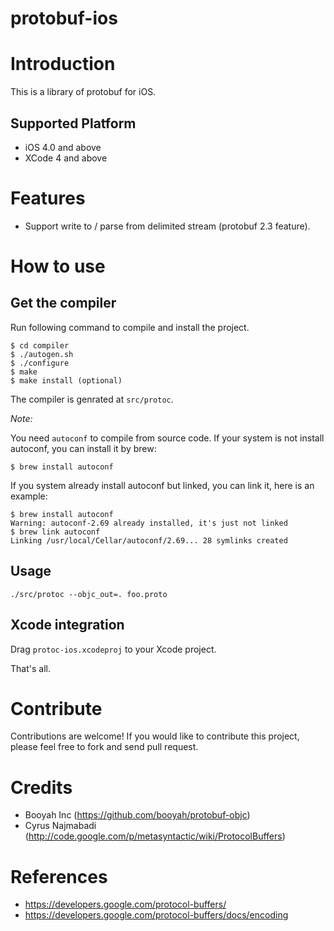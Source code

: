 protobuf-ios
============


# Introduction

This is a library of protobuf for iOS.

## Supported Platform

* iOS 4.0 and above
* XCode 4 and above


# Features

- Support write to / parse from delimited stream (protobuf 2.3 feature).

# How to use

## Get the compiler

Run following command to compile and install the project.

    $ cd compiler
    $ ./autogen.sh
    $ ./configure
    $ make
    $ make install (optional)

The compiler is genrated at `src/protoc`.

*Note:*

You need `autoconf` to compile from source code. If your system is not install autoconf, you can install it by brew:

    $ brew install autoconf

If you system already install autoconf but linked, you can link it, here is an example:

    $ brew install autoconf
    Warning: autoconf-2.69 already installed, it's just not linked    
    $ brew link autoconf
    Linking /usr/local/Cellar/autoconf/2.69... 28 symlinks created

## Usage

    ./src/protoc --objc_out=. foo.proto

## Xcode integration

Drag `protoc-ios.xcodeproj` to your Xcode project.

That's all.


# Contribute

Contributions are welcome!
If you would like to contribute this project,
please feel free to fork and send pull request.


# Credits

- Booyah Inc (https://github.com/booyah/protobuf-objc)
- Cyrus Najmabadi (http://code.google.com/p/metasyntactic/wiki/ProtocolBuffers)


# References

- https://developers.google.com/protocol-buffers/
- https://developers.google.com/protocol-buffers/docs/encoding

